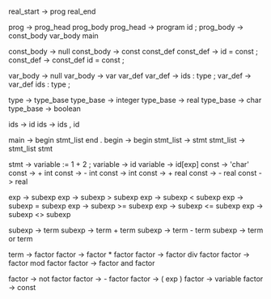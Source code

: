 #

real_start -> prog real_end

prog -> prog_head prog_body
prog_head -> program id ;
prog_body -> const_body var_body main

const_body -> null
const_body -> const const_def
const_def -> id = const ;
const_def -> const_def id = const ;

var_body -> null
var_body -> var var_def
var_def -> ids : type ;
var_def -> var_def ids : type ;

type -> type_base
type_base -> integer
type_base -> real
type_base -> char
type_base -> boolean

ids -> id
ids -> ids , id

main -> begin stmt_list end .
begin -> begin
stmt_list -> stmt
stmt_list -> stmt_list stmt

stmt -> variable := 1 + 2 ;
variable -> id
variable -> id[exp]
const -> 'char'
const -> + int
const -> - int
const -> int
const -> + real
const -> - real
const -> real

exp -> subexp
exp -> subexp > subexp
exp -> subexp < subexp
exp -> subexp = subexp
exp -> subexp >= subexp
exp -> subexp <= subexp
exp -> subexp <> subexp

subexp -> term
subexp -> term + term
subexp -> term - term
subexp -> term or term

term -> factor
factor -> factor * factor
factor -> factor div factor
factor -> factor mod factor
factor -> factor and factor

factor -> not factor
factor -> - factor
factor -> ( exp )
factor -> variable
factor -> const